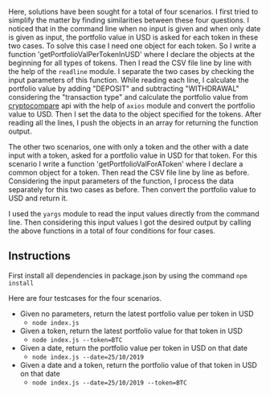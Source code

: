 Here, solutions have been sought for a total of four scenarios. I first tried to simplify the matter by finding similarities between these four questions. I noticed that in the command line when no input is given and when only date is given as input, the portfolio value in USD is asked for each token in these two cases. To solve this case I need one object for each token. So I write a function 'getPortfolioValPerTokenInUSD' where I declare the objects at the beginning for all types of tokens. Then I read the CSV file line by line with the help of the `readline` module. I separate the two cases by checking the input parameters of this function. While reading each line, I calculate the portfolio value by adding "DEPOSIT" and subtracting "WITHDRAWAL" considering the "transaction type" and calculate the portfolio value from [cryptocompare](https://min-api.cryptocompare.com/data/pricemulti?fsyms=ETH,DASH&tsyms=BTC,USD,EUR&api_key=3789ea397be622354552b3ab2a826e4379b5da952de997d3cff964ed4f0786ee) api with the help of `axios` module and convert the portfolio value to USD. Then I set the data to the object specified for the tokens. After reading all the lines, I push the objects in an array for returning the function output.

The other two scenarios, one with only a token and the other with a date input with a token, asked for a portfolio value in USD for that token. For this scenario I write a function 'getPortfolioValForAToken' where I declare a common object for a token. Then read the CSV file line by line as before. Considering the input parameters of the function, I process the data separately for this two cases as before. Then convert the portfolio value to USD and return it.

I used the `yargs` module to read the input values directly from the command line. Then considering this input values I got the desired output by calling the above functions in a total of four conditions for four cases.

## Instructions ##
First install all dependencies in package.json by using the command `npm install`

Here are four testcases for the four scenarios.

- Given no parameters, return the latest portfolio value per token in USD
  - `node index.js`
- Given a token, return the latest portfolio value for that token in USD
  - `node index.js --token=BTC`
- Given a date, return the portfolio value per token in USD on that date
  - `node index.js --date=25/10/2019`
- Given a date and a token, return the portfolio value of that token in USD on that date
  - `node index.js --date=25/10/2019 --token=BTC`

